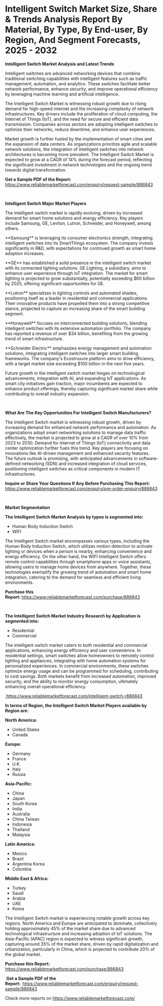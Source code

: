 <p><h1>Intelligent Switch Market Size, Share & Trends Analysis Report By Material, By Type, By End-user, By Region, And Segment Forecasts, 2025 - 2032</h1></p><p><strong>Intelligent Switch Market Analysis and Latest Trends</strong></p>
<p><p>Intelligent switches are advanced networking devices that combine traditional switching capabilities with intelligent features such as traffic management, automation, and analytics. These switches facilitate better network performance, enhance security, and improve operational efficiency by leveraging machine learning and artificial intelligence.</p><p>The Intelligent Switch Market is witnessing robust growth due to rising demand for high-speed internet and the increasing complexity of network infrastructures. Key drivers include the proliferation of cloud computing, the Internet of Things (IoT), and the need for secure and efficient data transmission. Companies across sectors are adopting intelligent switches to optimize their networks, reduce downtime, and enhance user experiences.</p><p>Market growth is further fueled by the implementation of smart cities and the expansion of data centers. As organizations prioritize agile and scalable network solutions, the integration of intelligent switches into network architectures is becoming more prevalent. The Intelligent Switch Market is expected to grow at a CAGR of 14% during the forecast period, reflecting the significant investment in network technologies and the ongoing trend towards digital transformation.</p></p>
<p><strong>Get a Sample PDF of the Report:&nbsp;</strong> <a href="https://www.reliablemarketforecast.com/enquiry/request-sample/886843?utm_campaign=2245&utm_medium=2&utm_source=Github&utm_content=ia&utm_term=10022025&utm_id=intelligent-switch">https://www.reliablemarketforecast.com/enquiry/request-sample/886843</a></p>
<p>&nbsp;</p>
<p><strong>Intelligent Switch Major Market Players</strong></p>
<p><p>The intelligent switch market is rapidly evolving, driven by increased demand for smart home solutions and energy efficiency. Key players include Samsung, GE, Leviton, Lutron, Schneider, and Honeywell, among others.</p><p>**Samsung** is leveraging its consumer electronics strength, integrating intelligent switches into its SmartThings ecosystem. The company invests significantly in R&D, with expectations for continued growth as smart home adoption increases.</p><p>**GE** has established a solid presence in the intelligent switch market with its connected lighting solutions. GE Lighting, a subsidiary, aims to enhance user experience through IoT integration. The market for smart lighting is projected to grow substantially, potentially exceeding $60 billion by 2025, offering significant opportunities for GE.</p><p>**Lutron** specializes in lighting controls and automated shades, positioning itself as a leader in residential and commercial applications. Their innovative products have propelled them into a strong competitive stance, projected to capture an increasing share of the smart building segment.</p><p>**Honeywell** focuses on interconnected building solutions, blending intelligent switches with its extensive automation portfolio. The company has reported a revenue of over $34 billion, benefiting from the growing trend of smart infrastructure.</p><p>**Schneider Electric** emphasizes energy management and automation solutions, integrating intelligent switches into larger smart building frameworks. The company's Ecostruxure platform aims to drive efficiency, with a target market size exceeding $100 billion in the next five years.</p><p>Future growth in the intelligent switch market hinges on technological advancements, integration with AI, and expanding IoT applications. As smart city initiatives gain traction, major incumbents are expected to enhance product offerings, thereby capturing significant market share while contributing to overall industry expansion.</p></p>
<p>&nbsp;</p>
<p><strong>What Are The Key Opportunities For Intelligent Switch Manufacturers?</strong></p>
<p><p>The Intelligent Switch market is witnessing robust growth, driven by increasing demand for enhanced network performance and automation. As organizations adopt smart networking solutions to manage data traffic effectively, the market is projected to grow at a CAGR of over 10% from 2023 to 2030. Demand for Internet of Things (IoT) connectivity and data center optimization further fuels this trend. Key players are focusing on innovations like AI-driven management and enhanced security features. The future outlook is promising, with anticipated advancements in software-defined networking (SDN) and increased integration of cloud services, positioning intelligent switches as critical components in modern IT infrastructures.</p></p>
<p><strong>Inquire or Share Your Questions If Any Before Purchasing This Report:</strong> <a href="https://www.reliablemarketforecast.com/enquiry/pre-order-enquiry/886843?utm_campaign=2245&utm_medium=2&utm_source=Github&utm_content=ia&utm_term=10022025&utm_id=intelligent-switch">https://www.reliablemarketforecast.com/enquiry/pre-order-enquiry/886843</a></p>
<p>&nbsp;</p>
<p><strong>Market Segmentation</strong></p>
<p><strong>The Intelligent Switch Market Analysis by types is segmented into:</strong></p>
<p><ul><li>Human Body Induction Switch</li><li>WIFI</li></ul></p>
<p><p>The Intelligent Switch market encompasses various types, including the Human Body Induction Switch, which utilizes motion detection to activate lighting or devices when a person is nearby, enhancing convenience and energy efficiency. On the other hand, the WIFI Intelligent Switch offers remote control capabilities through smartphone apps or voice assistants, allowing users to manage home devices from anywhere. Together, these technologies exemplify the growing trend of automation and smart home integration, catering to the demand for seamless and efficient living environments.</p></p>
<p><strong>Purchase this Report:&nbsp;</strong><a href="https://www.reliablemarketforecast.com/purchase/886843?utm_campaign=2245&utm_medium=2&utm_source=Github&utm_content=ia&utm_term=10022025&utm_id=intelligent-switch">https://www.reliablemarketforecast.com/purchase/886843</a></p>
<p>&nbsp;</p>
<p><strong>The Intelligent Switch Market Industry Research by Application is segmented into:</strong></p>
<p><ul><li>Residential</li><li>Commercial</li></ul></p>
<p><p>The intelligent switch market caters to both residential and commercial applications, enhancing energy efficiency and user convenience. In residential settings, smart switches allow homeowners to remotely control lighting and appliances, integrating with home automation systems for personalized experiences. In commercial environments, these switches optimize energy usage and can be programmed for scheduling, contributing to cost savings. Both markets benefit from increased automation, improved security, and the ability to monitor energy consumption, ultimately enhancing overall operational efficiency.</p></p>
<p><a href="https://www.reliablemarketforecast.com/intelligent-switch-r886843?utm_campaign=2245&utm_medium=2&utm_source=Github&utm_content=ia&utm_term=10022025&utm_id=intelligent-switch">&nbsp;https://www.reliablemarketforecast.com/intelligent-switch-r886843</a></p>
<p><strong>In terms of Region, the Intelligent Switch Market Players available by Region are:</strong></p>
<p>
    <p> <strong> North America: </strong>
        <ul>
            <li>United States</li>
            <li>Canada</li>
        </ul>
        </p> 
    <p> <strong> Europe: </strong>
        <ul>
            <li>Germany</li>
            <li>France</li>
            <li>U.K.</li>
            <li>Italy</li>
            <li>Russia</li>
        </ul>
        </p> 
    <p> <strong> Asia-Pacific: </strong>
        <ul>
            <li>China</li>
            <li>Japan</li>
            <li>South Korea</li>
            <li>India</li>
            <li>Australia</li>
            <li>China Taiwan</li>
            <li>Indonesia</li>
            <li>Thailand</li>
            <li>Malaysia</li>
        </ul>
        </p> 
    <p> <strong> Latin America: </strong>
        <ul>
            <li>Mexico</li>
            <li>Brazil</li>
            <li>Argentina Korea</li>
            <li>Colombia</li>
        </ul>
        </p> 
    <p> <strong> Middle East & Africa: </strong>
        <ul>
            <li>Turkey</li>
            <li>Saudi</li>
            <li>Arabia</li>
            <li>UAE</li>
            <li>Korea</li>
        </ul>
    </p>
    </p>
<p><p>The Intelligent Switch market is experiencing notable growth across key regions. North America and Europe are anticipated to dominate, collectively holding approximately 45% of the market share due to advanced technological infrastructure and increasing adoption of IoT solutions. The Asia-Pacific (APAC) region is expected to witness significant growth, capturing around 35% of the market share, driven by rapid digitalization and urbanization, particularly in China, which is projected to contribute 20% of the global market.</p></p>
<p><strong>Purchase this Report: </strong><a href="https://www.reliablemarketforecast.com/purchase/886843?utm_campaign=2245&utm_medium=2&utm_source=Github&utm_content=ia&utm_term=10022025&utm_id=intelligent-switch">https://www.reliablemarketforecast.com/purchase/886843</a></p>
<p>&nbsp;<strong>Get a Sample PDF of the Report:&nbsp;&nbsp;</strong><a href="https://www.reliablemarketforecast.com/enquiry/request-sample/886843?utm_campaign=2245&utm_medium=2&utm_source=Github&utm_content=ia&utm_term=10022025&utm_id=intelligent-switch">https://www.reliablemarketforecast.com/enquiry/request-sample/886843</a></p>
<p><strong></strong></p>
<p>Check more reports on <a href="https://www.reliablemarketforecast.com/?utm_campaign=2245&utm_medium=2&utm_source=Github&utm_content=ia&utm_term=10022025&utm_id=intelligent-switch">https://www.reliablemarketforecast.com/</a></p>